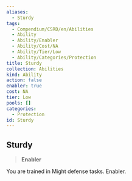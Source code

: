 ```yaml
---
aliases:
  - Sturdy
tags:
  - Compendium/CSRD/en/Abilities
  - Ability
  - Ability/Enabler
  - Ability/Cost/NA
  - Ability/Tier/Low
  - Ability/Categories/Protection
title: Sturdy
collection: Abilities
kind: Ability
action: false
enabler: true
cost: NA
tier: Low
pools: []
categories:
  - Protection
id: Sturdy
---
```

## Sturdy    
>**Enabler**  
    
You are trained in Might defense tasks. Enabler.
